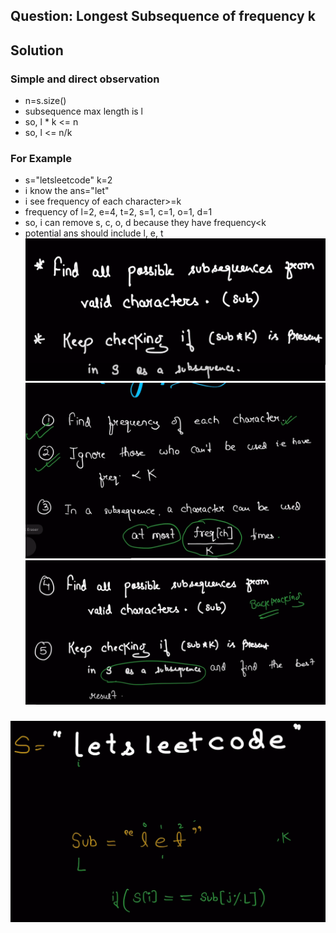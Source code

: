 
## Question: Longest Subsequence of frequency k

## Solution

### Simple and direct observation
- n=s.size()
- subsequence max length is l
- so, l * k <= n
- so, l <= n/k

### For Example
- s="letsleetcode" k=2
- i know the ans="let"
- i see frequency of each character>=k
- frequency of l=2, e=4, t=2, s=1, c=1, o=1, d=1
- so, i can remove s, c, o, d because they have frequency<k
- potential ans should include l, e, t
![alt text](image.png)
![alt text](image-1.png)
![alt text](image-2.png)

### 
![alt text](image-3.png)